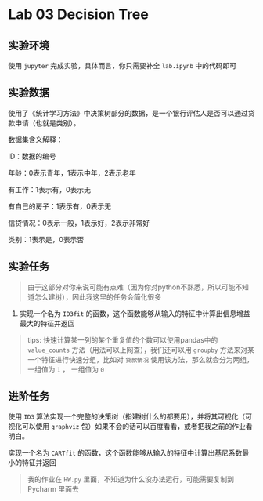 # Lab 03 Decision Tree

## 实验环境

使用 `jupyter` 完成实验，具体而言，你只需要补全 `lab.ipynb` 中的代码即可

## 实验数据

使用了《统计学习方法》中决策树部分的数据，是一个银行评估人是否可以通过贷款申请（也就是类别）。

数据集含义解释：

ID：数据的编号

年龄：0表示青年，1表示中年，2表示老年

有工作：1表示有，0表示无

有自己的房子：1表示有，0表示无

信贷情况：0表示一般，1表示好，2表示非常好

类别：1表示是，0表示否

## 实验任务

> 由于这部分对你来说可能有点难（因为你对python不熟悉，所以可能不知道怎么建树），因此我这里的任务会简化很多

1. 实现一个名为 `ID3fit` 的函数，这个函数能够从输入的特征中计算出信息增益最大的特征并返回

> tips: 快速计算某一列的某个重复值的个数可以使用pandas中的 `value_counts` 方法（用法可以上网查），我们还可以用 `groupby` 方法来对某一个特征进行快速分组，比如对 `贷款情况` 使用该方法，那么就会分为两组，一组值为 `1` ， 一组值为 `0`

## 进阶任务

使用 `ID3` 算法实现一个完整的决策树（指建树什么的都要用），并将其可视化（可视化可以使用 `graphviz` 包）如果不会的话可以百度看看，或者把我之前的作业看明白。

实现一个名为 `CARTfit` 的函数，这个函数能够从输入的特征中计算出基尼系数最小的特征并返回

> 我的作业在 `HW.py` 里面，不知道为什么没办法运行，可能需要复制到 Pycharm 里面去

